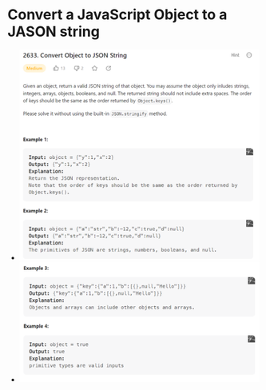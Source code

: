 # Convert a JavaScript Object to a JASON string

- ![description 1](./description_1.png)
- ![description 2](./description_2.png)
